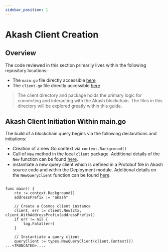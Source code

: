 ```yaml
---
sidebar_position: 1
---
```


# Akash Client Creation

## Overview

The code reviewed in this section primarily lives within the following repository locations:

* The `main.go` file directly accessible [here](https://github.com/chainzero/akash-client/blob/main/akashrpcclient\_queryonly/main.go)
* The `client.go` file directly accessible [here](https://github.com/chainzero/akash-client/blob/main/akashrpcclient\_queryonly/client/client.go)

> The client directory and package holds the primary logic for connecting and interacting with the Akash blockchain.  The files in this directory will be explored greatly within this guide.

## Akash Client Initiation Within main.go

The build of a blockchain query begins via the following declarations and initiations:

* Creation of a new Go context via `context.Background()`
* Call of `New` method in the local `client` package.  Additional details of the `New` function can be found [here](client-new-function.md).
* instantiate a new query client which is defined in a Protobuf file in Akash source code and within the Deployment module.  Additional details on the `NewQueryClient` function can be found [here](newqueryclient-method.md).

```

func main() {
	ctx := context.Background()
	addressPrefix := "akash"

	// Create a Cosmos client instance
	client, err := client.New(ctx, client.WithAddressPrefix(addressPrefix))
	if err != nil {
		log.Fatal(err)
	}

	// Instantiate a query client
	queryClient := types.NewQueryClient(client.Context())
...<TRUNCATED>....
```
